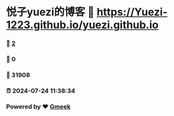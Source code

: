 # 悦子yuezi的博客 :link: https://Yuezi-1223.github.io/yuezi.github.io 
### :page_facing_up: [2](https://Yuezi-1223.github.io/yuezi.github.io/tag.html) 
### :speech_balloon: 0 
### :hibiscus: 31908 
### :alarm_clock: 2024-07-24 11:38:34 
### Powered by :heart: [Gmeek](https://github.com/Meekdai/Gmeek)
